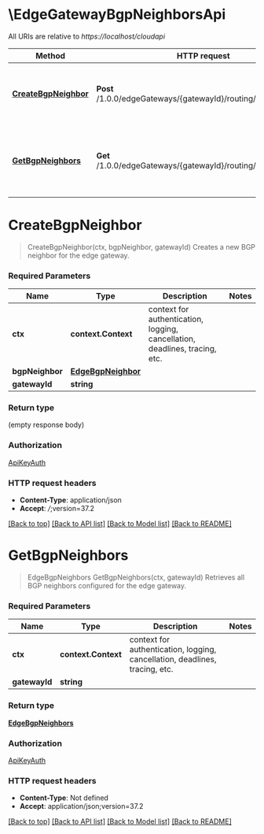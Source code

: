 # \EdgeGatewayBgpNeighborsApi

All URIs are relative to *https://localhost/cloudapi*

Method | HTTP request | Description
------------- | ------------- | -------------
[**CreateBgpNeighbor**](EdgeGatewayBgpNeighborsApi.md#CreateBgpNeighbor) | **Post** /1.0.0/edgeGateways/{gatewayId}/routing/bgp/neighbors | Creates a new BGP neighbor for the edge gateway.
[**GetBgpNeighbors**](EdgeGatewayBgpNeighborsApi.md#GetBgpNeighbors) | **Get** /1.0.0/edgeGateways/{gatewayId}/routing/bgp/neighbors | Retrieves all BGP neighbors configured for the edge gateway.


# **CreateBgpNeighbor**
> CreateBgpNeighbor(ctx, bgpNeighbor, gatewayId)
Creates a new BGP neighbor for the edge gateway.

### Required Parameters

Name | Type | Description  | Notes
------------- | ------------- | ------------- | -------------
 **ctx** | **context.Context** | context for authentication, logging, cancellation, deadlines, tracing, etc.
  **bgpNeighbor** | [**EdgeBgpNeighbor**](EdgeBgpNeighbor.md)|  | 
  **gatewayId** | **string**|  | 

### Return type

 (empty response body)

### Authorization

[ApiKeyAuth](../README.md#ApiKeyAuth)

### HTTP request headers

 - **Content-Type**: application/json
 - **Accept**: *_/_*;version=37.2

[[Back to top]](#) [[Back to API list]](../README.md#documentation-for-api-endpoints) [[Back to Model list]](../README.md#documentation-for-models) [[Back to README]](../README.md)

# **GetBgpNeighbors**
> EdgeBgpNeighbors GetBgpNeighbors(ctx, gatewayId)
Retrieves all BGP neighbors configured for the edge gateway.

### Required Parameters

Name | Type | Description  | Notes
------------- | ------------- | ------------- | -------------
 **ctx** | **context.Context** | context for authentication, logging, cancellation, deadlines, tracing, etc.
  **gatewayId** | **string**|  | 

### Return type

[**EdgeBgpNeighbors**](EdgeBgpNeighbors.md)

### Authorization

[ApiKeyAuth](../README.md#ApiKeyAuth)

### HTTP request headers

 - **Content-Type**: Not defined
 - **Accept**: application/json;version=37.2

[[Back to top]](#) [[Back to API list]](../README.md#documentation-for-api-endpoints) [[Back to Model list]](../README.md#documentation-for-models) [[Back to README]](../README.md)

